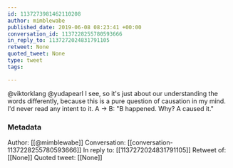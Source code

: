 ```yaml
---
id: 1137273981462110208
author: mimblewabe
published_date: 2019-06-08 08:23:41 +00:00
conversation_id: 1137228255780593666
in_reply_to: 1137272024831791105
retweet: None
quoted_tweet: None
type: tweet
tags:

---
```


@viktorklang @yudapearl I see, so it's just about our understanding the words differently, because this is a pure question of causation in my mind. I'd never read any intent to it. A -&gt; B: "B happened. Why? A caused it."

### Metadata

Author: [[@mimblewabe]]
Conversation: [[conversation-1137228255780593666]]
In reply to: [[1137272024831791105]]
Retweet of: [[None]]
Quoted tweet: [[None]]
